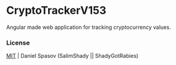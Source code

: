 # CryptoTrackerV153

Angular made web application for tracking cryptocurrency values.

### License
[MIT](https://github.com/DanielSpasov/Crypto-Tracker-v153/blob/main/LICENSE) | Daniel Spasov (SalimShady || ShadyGotRabies)